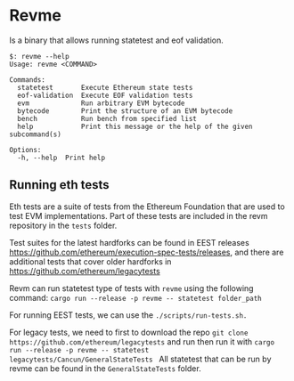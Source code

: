 # Revme

Is a binary that allows running statetest and eof validation.

```bash, ignore
$: revme --help
Usage: revme <COMMAND>

Commands:
  statetest       Execute Ethereum state tests
  eof-validation  Execute EOF validation tests
  evm             Run arbitrary EVM bytecode
  bytecode        Print the structure of an EVM bytecode
  bench           Run bench from specified list
  help            Print this message or the help of the given subcommand(s)

Options:
  -h, --help  Print help
```

## Running eth tests

Eth tests are a suite of tests from the Ethereum Foundation that are used to test EVM implementations.
Part of these tests are included in the revm repository in the `tests` folder.

Test suites for the latest hardforks can be found in EEST releases https://github.com/ethereum/execution-spec-tests/releases, and there are additional tests that cover older hardforks in https://github.com/ethereum/legacytests

Revm can run statetest type of tests with `revme` using the following command:
`cargo run --release -p revme -- statetest folder_path`

For running EEST tests, we can use  the `./scripts/run-tests.sh.`

For legacy tests, we need to first to download the repo `git clone https://github.com/ethereum/legacytests` and run then run it with `cargo run --release -p revme -- statetest legacytests/Cancun/GeneralStateTests `
All statetest that can be run by revme can be found in the `GeneralStateTests` folder.
